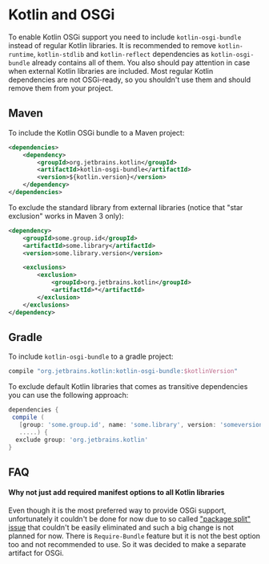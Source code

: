 
# Kotlin and OSGi

To enable Kotlin OSGi support you need to include `kotlin-osgi-bundle` instead of regular Kotlin libraries.
It is recommended to remove `kotlin-runtime`, `kotlin-stdlib` and `kotlin-reflect` dependencies as `kotlin-osgi-bundle`
already contains all of them. You also should pay attention in case when external Kotlin libraries are included.
Most regular Kotlin dependencies are not OSGi-ready, so you shouldn't use them and should remove them from your project.

## Maven

To include the Kotlin OSGi bundle to a Maven project:

<div class="sample" markdown="1" mode="xml" auto-indent="false" theme="idea" data-highlight-only>

```xml
<dependencies>
    <dependency>
        <groupId>org.jetbrains.kotlin</groupId>
        <artifactId>kotlin-osgi-bundle</artifactId>
        <version>${kotlin.version}</version>
    </dependency>
</dependencies>
```

</div>

To exclude the standard library from external libraries (notice that "star exclusion" works in Maven 3 only):

<div class="sample" markdown="1" mode="xml" auto-indent="false" theme="idea" data-highlight-only>

```xml
<dependency>
    <groupId>some.group.id</groupId>
    <artifactId>some.library</artifactId>
    <version>some.library.version</version>

    <exclusions>
        <exclusion>
            <groupId>org.jetbrains.kotlin</groupId>
            <artifactId>*</artifactId>
        </exclusion>
    </exclusions>
</dependency>
```

</div>

## Gradle

To include `kotlin-osgi-bundle` to a gradle project:

<div class="sample" markdown="1" mode="groovy" theme="idea">

```groovy
compile "org.jetbrains.kotlin:kotlin-osgi-bundle:$kotlinVersion"
```

</div>

To exclude default Kotlin libraries that comes as transitive dependencies you can use the following approach:

<div class="sample" markdown="1" mode="groovy" theme="idea">

```groovy
dependencies {
 compile (
   [group: 'some.group.id', name: 'some.library', version: 'someversion'],
   .....) {
  exclude group: 'org.jetbrains.kotlin'
}
```

</div>

## FAQ

#### Why not just add required manifest options to all Kotlin libraries

Even though it is the most preferred way to provide OSGi support, unfortunately it couldn't be done for now due to so called
["package split" issue](http://wiki.osgi.org/wiki/Split_Packages) that couldn't be easily eliminated and such a big change is
not planned for now. There is `Require-Bundle` feature but it is not the best option too and not recommended to use.
So it was decided to make a separate artifact for OSGi.

